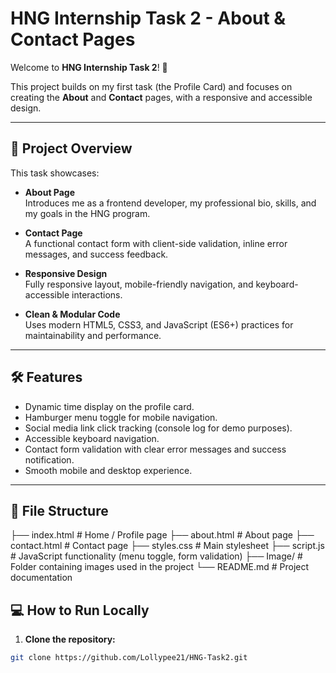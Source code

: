 # HNG Internship Task 2 - About & Contact Pages

Welcome to **HNG Internship Task 2**! 🎉  

This project builds on my first task (the Profile Card) and focuses on creating the **About** and **Contact** pages, with a responsive and accessible design.

---

## 🚀 Project Overview

This task showcases:

- **About Page**  
  Introduces me as a frontend developer, my professional bio, skills, and my goals in the HNG program.

- **Contact Page**  
  A functional contact form with client-side validation, inline error messages, and success feedback.

- **Responsive Design**  
  Fully responsive layout, mobile-friendly navigation, and keyboard-accessible interactions.

- **Clean & Modular Code**  
  Uses modern HTML5, CSS3, and JavaScript (ES6+) practices for maintainability and performance.

---

## 🛠 Features

- Dynamic time display on the profile card.
- Hamburger menu toggle for mobile navigation.
- Social media link click tracking (console log for demo purposes).
- Accessible keyboard navigation.
- Contact form validation with clear error messages and success notification.
- Smooth mobile and desktop experience.

---

## 📂 File Structure

├── index.html # Home / Profile page
├── about.html # About page
├── contact.html # Contact page
├── styles.css # Main stylesheet
├── script.js # JavaScript functionality (menu toggle, form validation)
├── Image/ # Folder containing images used in the project
└── README.md # Project documentation

## 💻 How to Run Locally

1. **Clone the repository:**

```bash
git clone https://github.com/Lollypee21/HNG-Task2.git

